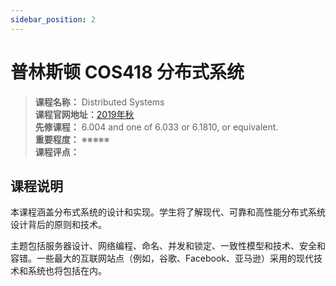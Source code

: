 ```yaml
---
sidebar_position: 2
---
```


# 普林斯顿 COS418 分布式系统




>**课程名称：** Distributed Systems  
**课程官网地址：**[2019年秋](https://www.cs.princeton.edu/courses/archive/fall19/cos418/)  
**先修课程：**  6.004 and one of 6.033 or 6.1810, or equivalent.     
**重要程度：** ※※※※※  
**课程评点：** 

## 课程说明
本课程涵盖分布式系统的设计和实现。学生将了解现代、可靠和高性能分布式系统设计背后的原则和技术。

主题包括服务器设计、网络编程、命名、并发和锁定、一致性模型和技术、安全和容错。一些最大的互联网站点（例如，谷歌、Facebook、亚马逊）采用的现代技术和系统也将包括在内。

<Comment></Comment>
